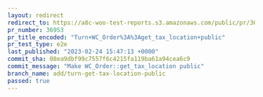 ```yaml
---
layout: redirect
redirect_to: https://a8c-woo-test-reports.s3.amazonaws.com/public/pr/36953/e2e/index.html
pr_number: 36953
pr_title_encoded: "Turn+WC_Order%3A%3Aget_tax_location+public"
pr_test_type: e2e
last_published: "2023-02-24 15:47:13 +0000"
commit_sha: 08ea9dbf99c7557f6c4215fa119ba61a94cea6c9
commit_message: "Make WC_Order::get_tax_location public"
branch_name: add/turn-get-tax-location-public
passed: true
---
```

